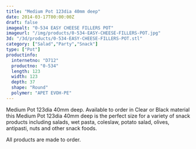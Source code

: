 ```yaml
---
title: "Medium Pot 123dia 40mm deep"
date: 2014-03-17T00:00:00Z
draft: false
imagealt: "0-534 EASY CHEESE FILLERS POT"
imageurl: "/img/products/0-534-EASY-CHEESE-FILLERS-POT.jpg"
3d: "/3d/products/0-534-EASY-CHEESE-FILLERS-POT.stl"
category: ["Salad","Party","Snack"]
type: ["Pot"]
productinfo:
  internetno: "D712"
  productno: "0-534"
  length: 123
  width: 123
  depth: 37
  shape: "Round"
  polymer: "APET EVOH-PE"
---
```

Medium Pot 123dia 40mm deep. Available to order in Clear or Black material this Medium Pot 123dia 40mm deep is the perfect size for a variety of snack products including salads, wet pasta, coleslaw, potato salad, olives, antipasti, nuts and other snack foods.

All products are made to order.